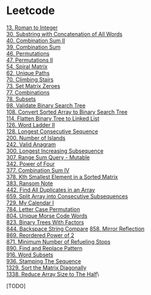 # Leetcode

[13. Roman to Integer](src/leetcode/_13/RomanInteger.java)\
[30. Substring with Concatenation of All Words]()\
[40. Combination Sum II]()\
[39. Combination Sum](src/leetcode/_39/CombinationSum.java)\
[46. Permutations](src/leetcode/_46/Permutations.java)\
[47. Permutations II](src/leetcode/_47/PermutationsII.java)\
[54. Spiral Matrix](src/leetcode/array/matrix/_54/SpiralMatrix.java)\
[62. Unique Paths](src/leetcode/dp/UniquePaths.java)\
[70. Climbing Stairs](src/leetcode/recursive/memorization/ClimbingStairs.java)\
[73. Set Matrix Zeroes](src/leetcode/array/matrix/SetMatrixZeroes.java)\
[77. Combinations](src/leetcode/_77/Combinations.java)\
[78. Subsets](src/leetcode/backtracking/_78/Subsets.java)\
[98. Validate Binary Search Tree](src/leetcode/_98/ValidateBinarySearchTree.java)\
[108. Convert Sorted Array to Binary Search Tree](src/leetcode/_108/ConvertSortedArrayToBinarySearchTree.java)\
[114. Flatten Binary Tree to Linked List](src/leetcode/tree/_114/FlattenBinaryTreeToLinkedList.java)\
[126. Word Ladder II](src/leetcode/_126/WordLadderII.java)\
[128. Longest Consecutive Sequence](src/leetcode/array/_128/LongestConsecutiveSequence.java)\
[200. Number of Islands](src/leetcode/_200/NumberOfIslands.java)\
[242. Valid Anagram](src/leetcode/string/_242/ValidAnagram.java)\
[300. Longest Increasing Subsequence](src/leetcode/_300/LongestIncreasingSubsequence.java)\
[307. Range Sum Query - Mutable](src/leetcode/design/_307/RangeSumQueryMutable.java)\
[342. Power of Four](src/leetcode/_342/PowerOfFour.java)\
[377. Combination Sum IV](src/leetcode/_377/CombinationSumIV.java)\
[378. Kth Smallest Element in a Sorted Matrix](src/leetcode/array/_378/KthSmallestElementInASortedMatrix.java)\
[383. Ransom Note](src/leetcode/_383/RansomNote.java)\
[442. Find All Duplicates in an Array](src/leetcode/array/_442/FindAllDuplicatesInAnArray.java)\
[659. Split Array into Consecutive Subsequences](src/leetcode/_659/SplitArrayIntoConsecutiveSubsequences.java)\
[729. My Calendar I](src/leetcode/design/_729/MyCalendarI.java)\
[784. Letter Case Permutation](src/leetcode/string/_784/LetterCasePermutation.java)\
[804. Unique Morse Code Words](src/leetcode/_804/UniqueMorseCodeWords.java)\
[823. Binary Trees With Factors](src/leetcode/_823/BinaryTreesWithFactors.java)\
[844. Backspace String Compare](src/leetcode/_844/BackspaceStringCompare.java)
[858. Mirror Reflection](src/leetcode/math/_858/MirrorReflection.java)\
[869. Reordered Power of 2](src/leetcode/_869/ReorderedPowerOf2.java)\
[871. Minimum Number of Refueling Stops](src/leetcode/_871/MinimumNumberOfRefuelingStops.java)\
[890. Find and Replace Pattern](src/leetcode/array/_890/FindAndReplacePattern.java)\
[916. Word Subsets](src/leetcode/array/_916/WordSubsets.java)\
[936. Stamping The Sequence](src/leetcode/_936/StampingTheSequence.java)\
[1329. Sort the Matrix Diagonally](src/leetcode/_1329/SortTheMatrixDiagonally.java)\
[1338. Reduce Array Size to The Half](src/leetcode/_1338/ReduceArraySizeToTheHalf.java)\

[TODO]